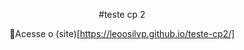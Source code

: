 
<div align="center">
  
#teste cp 2
  
📎Acesse o (site)[https://leoosilvp.github.io/teste-cp2/]

</div>
